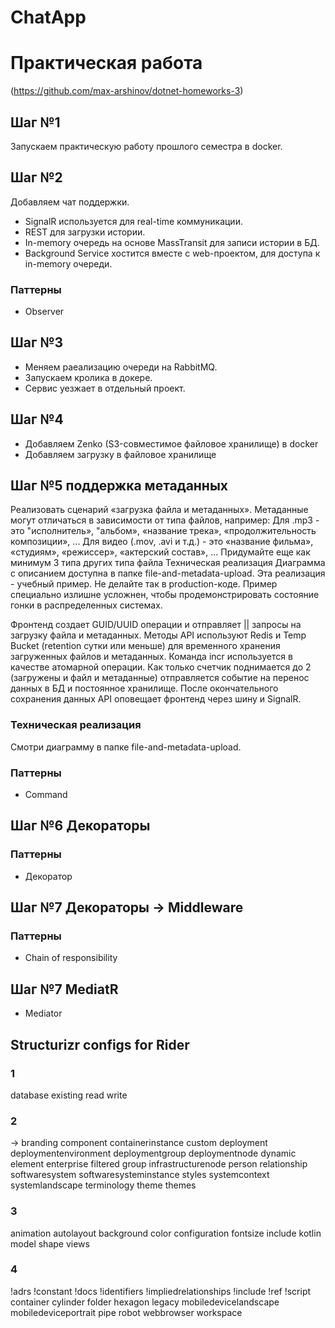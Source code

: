 # ChatApp
# Практическая работа 

(https://github.com/max-arshinov/dotnet-homeworks-3)

## Шаг №1
Запускаем практическую работу прошлого семестра в docker. 

## Шаг №2
Добавляем чат поддержки.
- SignalR используется для real-time коммуникации.
- REST для загрузки истории.
- In-memory очередь на основе MassTransit для записи истории в БД.
- Background Service хостится вместе с web-проектом, для доступа к in-memory очереди.

### Паттерны
- Observer

## Шаг №3
- Меняем раеализацию очереди на RabbitMQ.
- Запускаем кролика в докере.
- Сервис уезжает в отдельный проект.

## Шаг №4
- Добавляем Zenko (S3-совместимое файловое хранилище) в docker
- Добавляем загрузку в файловое хранилище

## Шаг №5 поддержка метаданных
Реализовать сценарий «загрузка файла и метаданных». Метаданные могут отличаться в зависимости от типа файлов, например:
Для .mp3 - это "исполнитель», "альбом», «название трека», «продолжительность композиции», ...
Для видео (.mov, .avi и т.д.) - это «название фильма», «студиям», «режиссер», «актерский состав», ...
Придумайте еще как минимум 3 типа других типа файла
Техническая реализация
Диаграмма с описанием доступна в папке file-and-metadata-upload. Эта реализация - учебный пример. Не делайте так в production-коде. Пример специально излишне усложнен, чтобы продемонстрировать состояние гонки в распределенных системах.

Фронтенд создает GUID/UUID операции и отправляет || запросы на загрузку файла и метаданных. Методы API используют Redis и Temp Bucket (retention сутки или меньше) для временного хранения загруженных файлов и метаданных. Команда incr используется в качестве атомарной операции. Как только счетчик поднимается до 2 (загружены и файл и метаданные) отправляется событие на перенос данных в БД и постоянное хранилище. После окончательного сохранения данных API оповещает фронтенд через шину и SignalR.

### Техническая реализация
Смотри диаграмму в папке file-and-metadata-upload.

### Паттерны
- Command

## Шаг №6 Декораторы

### Паттерны
- Декоратор

## Шаг №7 Декораторы -> Middleware

### Паттерны
- Chain of responsibility

## Шаг №7 MediatR
- Mediator

## Structurizr configs for Rider
### 1
database
existing
read
write

### 2
->
branding
component
containerinstance
custom
deployment
deploymentenvironment
deploymentgroup
deploymentnode
dynamic
element
enterprise
filtered
group
infrastructurenode
person
relationship
softwaresystem
softwaresysteminstance
styles
systemcontext
systemlandscape
terminology
theme
themes

### 3
animation
autolayout
background
color
configuration
fontsize
include
kotlin
model
shape
views

### 4
!adrs
!constant
!docs
!identifiers
!impliedrelationships
!include
!ref
!script
container
cylinder
folder
hexagon
legacy
mobiledevicelandscape
mobiledeviceportrait
pipe
robot
webbrowser
workspace
